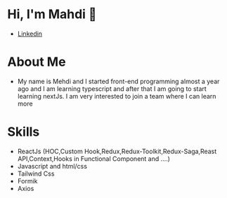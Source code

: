 # Hi, I'm Mahdi 👋
- [Linkedin](https://www.linkedin.com/in/mahdibashirione/)

# About Me
- My name is Mehdi and I started front-end programming almost a year ago and I am learning typescript and after that I am going to start 
  learning nextJs.
  I am very interested to join a team where I can learn more

# Skills
- ReactJs (HOC,Custom Hook,Redux,Redux-Toolkit,Redux-Saga,Reast API,Context,Hooks in Functional Component and ....)
- Javascript and html/css
- Tailwind Css
- Formik
- Axios
